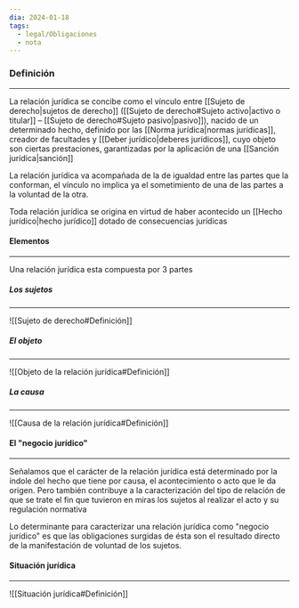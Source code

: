 ```yaml
---
dia: 2024-01-18
tags:
  - legal/Obligaciones
  - nota
---
```

### Definición
---
La relación jurídica se concibe como el vínculo entre [[Sujeto de derecho|sujetos de derecho]] ([[Sujeto de derecho#Sujeto activo|activo o titular]] – [[Sujeto de derecho#Sujeto pasivo|pasivo]]), nacido de un determinado hecho, definido por las [[Norma jurídica|normas jurídicas]], creador de facultades y [[Deber jurídico|deberes jurídicos]], cuyo objeto son ciertas prestaciones, garantizadas por la aplicación de una [[Sanción jurídica|sanción]]

La relación jurídica va acompañada de la de igualdad entre las partes que la conforman, el vínculo no implica ya el sometimiento de una de las partes a la voluntad de la otra.

Toda relación jurídica se origina en virtud de haber acontecido un [[Hecho jurídico|hecho jurídico]] dotado de consecuencias jurídicas

#### Elementos
---
Una relación jurídica esta compuesta por 3 partes

##### Los sujetos
---
![[Sujeto de derecho#Definición]]

##### El objeto
---
![[Objeto de la relación jurídica#Definición]]

##### La causa
---
![[Causa de la relación jurídica#Definición]]

#### El "negocio jurídico"
---
Señalamos que el carácter de la relación jurídica está determinado por la índole del hecho que tiene por causa, el acontecimiento o acto que le da origen. Pero también contribuye a la caracterización del tipo de relación de que se trate el fin que tuvieron en miras los sujetos al realizar el acto y su regulación normativa

Lo determinante para caracterizar una relación jurídica como "negocio jurídico" es que las obligaciones surgidas de ésta son el resultado directo de la manifestación de voluntad de los sujetos.

#### Situación jurídica
---
![[Situación jurídica#Definición]]